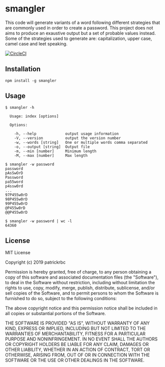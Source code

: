 # smangler
This code will generate variants of a word following different strategies that are commonly used in order to create a password. This project does not aims to produce an exaustive output but a set of probable values instead. Some of the strategies used to generate are: capitalization, upper case, camel case and leet speaking.

[![CircleCI](https://circleci.com/gh/patrickrbc/smangler.svg?style=svg)](https://circleci.com/gh/patrickrbc/smangler)

## Installation
```
npm install -g smangler
```


## Usage

```
$ smangler -h

  Usage: index [options]

  Options:

    -h, --help             output usage information
    -V, --version          output the version number
    -w, --words [string]   One or multiple words comma separated
    -o, --output [string]  Output file
    -m, --min [number]     Minimum length
    -M, --max [number]     Max length

$ smangler -w password
password
pAsSwOrD
Password
pa55word
p4ssw0rd
...
97P455w0rD
98P455w0rD
99P455w0rD
@P455w0rD
@@P455w0rD

$ smangler -w password | wc -l
64360

```

## License
MIT License

Copyright (c) 2019 patrickrbc

Permission is hereby granted, free of charge, to any person obtaining a copy
of this software and associated documentation files (the "Software"), to deal
in the Software without restriction, including without limitation the rights
to use, copy, modify, merge, publish, distribute, sublicense, and/or sell
copies of the Software, and to permit persons to whom the Software is
furnished to do so, subject to the following conditions:

The above copyright notice and this permission notice shall be included in all
copies or substantial portions of the Software.

THE SOFTWARE IS PROVIDED "AS IS", WITHOUT WARRANTY OF ANY KIND, EXPRESS OR
IMPLIED, INCLUDING BUT NOT LIMITED TO THE WARRANTIES OF MERCHANTABILITY,
FITNESS FOR A PARTICULAR PURPOSE AND NONINFRINGEMENT. IN NO EVENT SHALL THE
AUTHORS OR COPYRIGHT HOLDERS BE LIABLE FOR ANY CLAIM, DAMAGES OR OTHER
LIABILITY, WHETHER IN AN ACTION OF CONTRACT, TORT OR OTHERWISE, ARISING FROM,
OUT OF OR IN CONNECTION WITH THE SOFTWARE OR THE USE OR OTHER DEALINGS IN THE
SOFTWARE.
